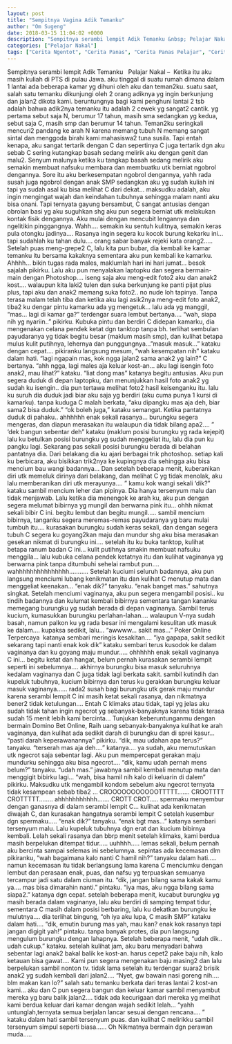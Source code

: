 ```yaml
---
layout: post
title: "Sempitnya Vagina Adik Temanku"
author: "Om Sugeng"
date: 2018-03-15 11:04:02 +0000
description: "Sempitnya serambi lempit Adik Temanku &nbsp; Pelajar Nakal &#8211;\u00a0 Ketika itu aku masih kuliah di PTS di pulau Jawa. aku tinggal di suatu rumah dimana dalam 1 lantai ada beberapa kamar yg dihuni ole..."
categories: ["Pelajar Nakal"]
tags: ["Cerita Ngentot", "Cerita Panas", "Cerita Panas Pelajar", "Cerita Seks Pelajar", "Kumpulan Cerita Seks"]
---
```



Sempitnya serambi lempit Adik Temanku
&nbsp;
Pelajar Nakal &#8211;  Ketika itu aku masih kuliah di PTS di pulau Jawa. aku tinggal di suatu rumah dimana dalam 1 lantai ada beberapa kamar yg dihuni oleh aku dan teman2ku. suatu saat, salah satu temanku dikunjungi oleh 2 orang adiknya yg ingin berkunjung dan jalan2 dikota kami. beruntungnya bagi kami penghuni lantai 2 tsb adalah bahwa adik2nya temanku itu adalah 2 cewek yg sangat2 cantik. yg pertama sebut saja N, berumur 17 tahun, masih sma sedangkan yg kedua, sebut saja C, masih smp dan berumur 14 tahun. Teman2ku seringkali mencuri2 pandang ke arah N karena memang tubuh N memang sangat sintal dan menggoda birahi kami mahasiswa2 tuna susila.
Tapi entah kenapa, aku sangat tertarik dengan C dan sepertinya C juga tertarik dgn aku sebab C sering kutangkap basah sedang melirik aku dengan genit dan malu2. Senyum malunya ketika ku tangkap basah sedang melirik aku semakin membuat nafsuku membara dan membuatku utk berniat ngobrol dengannya. Sore itu aku berkesempatan ngobrol dengannya, yahh rada susah juga ngobrol dengan anak SMP sedangkan aku yg sudah kuliah ini tapi ya sudah asal ku bisa melihat C dari dekat… maksudku adalah, aku ingin mengingat wajah dan keindahan tubuhnya sehingga malam nanti aku bisa onani.
Tapi ternyata gayung bersambut, C sangat antusias dengan obrolan basi yg aku suguhkan shg aku pun segera berniat utk melakukan kontak fisik dengannya. Aku mulai dengan mencubit lengannya dan ngelitikin pinggangnya. Wahh…. semakin ku sentuh kulitnya, semakin keras pula otongku jadinya…. Rasanya ingin segera ku kocok burung kekarku ini… tapi sudahlah ku tahan dulu…. orang sabar banyak rejeki kata orang2…..
Setelah puas meng-grepe2 C, lalu kita pun bubar, dia kembali ke kamar temanku itu bersama kakaknya sementara aku pun kembali ke kamarku. Ahhhh… bikin tugas rada males, maklumlah hari ini hari jumat… besok sajalah pikirku. Lalu aku pun menyalakan laptopku dan segera bermain-main dengan Photoshop…. iseng saja aku meng-edit foto2 aku dan anak2 kost…. walaupun kita laki2 tulen dan suka berkunjung ke panti pijat plus plus, tapi aku dan anak2 memang suka foto2.. no nude loh tapinya.
Tanpa terasa malam telah tiba dan ketika aku lagi asik2nya meng-edit foto anak2, tiba2 ku dengar pintu kamarku ada yg mengetuk… lalu ada yg manggil, “mas… lagi di kamar ga?” terdengar suara lembut bertanya…. “wah, siapa nih yg nyariin..” pikirku. Kubuka pintu dan berdiri C didepan kamarku, dia mengenakan celana pendek ketat dgn tanktop tanpa bh. terlihat sembulan payudaranya yg tidak begitu besar (maklum masih smp), dan kulihat betapa mulus kulit putihnya, lehernya dan punggungnya…”masuk masuk…” kataku dengan cepat…. pikiranku langsung mesum, “wah kesempatan nih” kataku dalam hati. “lagi ngapain mas, kok ngga jalan2 sama anak2 yg lain?” C bertanya. “ahh ngga, lagi males aja keluar kost-an… aku lagi isengin foto anak2, mau lihat?” kataku. “liat dong mas” katanya begitu antusias.
Aku pun segera duduk di depan laptopku, dan menunjukkan hasil foto anak2 yg sudah ku isengin.. dia pun tertawa melihat foto2 hasil keisenganku itu. lalu ku suruh dia duduk jadi biar aku saja yg berdiri (aku cuma punya 1 kursi di kamarku). tanpa kuduga C malah berkata, “aku dipangku mas aja deh, biar sama2 bisa duduk.” “ok boleh juga,” kataku semangat. Ketika pantatnya duduk di pahaku.. ahhhhhh enak sekali rasanya… burungku segera mengeras, dan diapun merasakan itu walaupun dia tidak bilang apa2…. ” ‘dek bangun sebentar deh” kataku (maklum posisi burungku yg rada kejepit) lalu ku betulkan posisi burungku yg sudah menggeliat itu, lalu dia pun ku pangku lagi. Sekarang pas sekali posisi burungku berada di belahan pantatnya dia. Dari belakang dia ku ajari berbagai trik photoshop. setiap kali ku berbicara, aku bisikkan trik2nya ke kupingnya dia sehingga aku bisa mencium bau wangi badannya…
Dan setelah beberapa menit, kuberanikan diri utk memeluk dirinya dari belakang, dan melihat C yg tidak menolak, aku lalu memberanikan diri utk merayunya…. ” kamu kok wangi sekali ‘dik?” kataku sambil mencium leher dan pipinya. Dia hanya tersenyum malu dan tidak menjawab. Lalu ketika dia menengok ke arah ku, aku pun dengan segera melumat bibirnya yg mungil dan berwarna pink itu… ohhh nikmat sekali bibir C ini. begitu lembut dan begitu mungil….. sambil mencium bibirnya, tanganku segera meremas-remas payudaranya yg baru mulai tumbuh itu…. kurasakan burungku sudah keras sekali, dan dengan segera tubuh C segera ku goyang2kan maju dan mundur shg aku bisa merasakan gesekan nikmat di burungku ini…. setelah itu ku buka tanktop, kulihat betapa ranum badan C ini… kulit putihnya smakin membuat nafsuku menggila… lalu kubuka celana pendek ketatnya itu dan kulihat vaginanya yg berwarna pink tanpa ditumbuhi sehelai rambut pun…. wahhhhhhhhhhhhhhh………..
Setelah kuciumi seluruh badannya, aku pun langsung menciumi lubang kenikmatan itu dan kulihat C menutup mata dan menggeliat keenakan… “enak dik?” tanyaku. “enak banget mas.” sahutnya singkat. Setelah menciumi vaginanya, aku pun segera mengambil posisi..
ku tindih badannya dan kulumat kembali bibirnya sementara tangan kananku memegang burungku yg sudah berada di depan vaginanya. Sambil terus kucium, kumasukkan burungku perlahan-lahan…. walaupun V-nya sudah basah, namun palkon ku yg rada besar ini mengalami kesulitan utk masuk ke dalam…. kupaksa sedikit, lalu… “awwww… sakit mas…” Poker Online Terpercaya  katanya sembari meringis kesakitan…. “iya gapapa, sakit sedikit sekarang tapi nanti enak kok dik” kataku sembari terus kusodok ke dalam vaginanya dan ku goyang maju mundur….. ohhhhhh enak sekali vaginanya C ini… begitu ketat dan hangat, belum pernah kurasakan serambi lempit seperti ini sebelumnya….
akhirnya burungku bisa masuk seluruhnya kedalam vaginanya dan C juga tidak lagi berkata sakit. sambil kutindih dan kupeluk tubuhnya, kucium bibirnya dan terus ku gerakkan burungku keluar masuk vaginanya…… rada2 susah bagi burungku utk gerak maju mundur karena serambi lempit C ini masih ketat sekali rasanya, dan nikmatnya bener2 tidak ketulungan….
Entah C klimaks atau tidak, tapi yg jelas aku sudah tidak tahan ingin ngecrot yg sebanyak-banyaknya karena tidak terasa sudah 15 menit lebih kami bercinta…
Tunjukan keberuntunganmu dengan bermain Domino Bet Online, Raih uang sebanyak-banyaknya
kulihat ke arah vaginanya, dan kulihat ada sedikit darah di burungku dan di sprei kasur… “pasti darah keperawanannya” pikirku. “dik, mau udahan apa terus?” tanyaku. “terserah mas aja deh….” katanya…. ya sudah, aku memutuskan utk ngecrot saja sebentar lagi.
Aku pun mempercepat gerakan maju mundurku sehingga aku bisa ngecrot…. “dik, kamu udah pernah mens belum?” tanyaku. “udah mas.” jawabnya sambil kembali menutup mata dan menggigit bibirku lagi… “wah, bisa hamil nih kalo di keluarin di dalem” pikirku.
Maksudku utk mengambil kondom sebelum aku ngecrot ternyata tidak kesampean sebab tiba2 … CROOOOOOOOOOOTTTTT……. CROOTTTT CROTTTTT…….. ahhhhhhhhhhh……. CROTT CROT….. spermaku menyembur dengan ganasnya di dalam serambi lempit C… kulihat ada kenikmatan diwajah C, dan kurasakan hangatnya serambi lempit C setelah kusembur dgn spermaku….. “enak dik?” tanyaku. “enak bgt mas…” katanya sembari tersenyum malu. Lalu kupeluk tubuhnya dgn erat dan kucium bibirnya kembali. Lelah sekali rasanya dan bbrp menit setelah klimaks, kami berdua masih berpelukan ditempat tidur….. uuhhhh….. lemas sekali, belum pernah aku bercinta sampai selemas ini sebelumnya.
sepintas ada kecemasan dlm pikiranku, “wah bagaimana kalo nanti C hamil nih?” tanyaku dalam hati….. namun kecemasan itu tidak berlangsung lama karena C menciumku dengan lembut dan perasaan enak, puas, dan nafsu yg terpuaskan semuanya tercampur jadi satu dalam ciuman itu.
“dik, jangan bilang sama kakak kamu ya…. mas bisa dimarahin nanti.” pintaku. “iya mas, aku ngga bilang sama siapa2.” katanya dgn cepat. setelah beberapa menit, kucabut burungku yg masih berada dalam vaginanya, lalu aku berdiri di samping tempat tidur, sementara C masih dalam posisi berbaring, lalu ku dekatkan burungku ke mulutnya…. dia terlihat bingung, “oh iya aku lupa, C masih SMP” kataku dalam hati…. “dik, emutin burung mas yah, mau kan? enak kok rasanya tapi jangan digigit yah!” pintaku. tanpa banyak protes, dia pun langsung mengulum burungku dengan lahapnya. Setelah beberapa menit, “udah dik.. udah cukup.” kataku. setelah kulihat jam, aku baru menyadari bahwa sebentar lagi anak2 bakal balik ke kost-an. harus cepet2 pake baju nih, kalo ketauan bisa gawat….
Kami pun segera mengenakan baju masing2 dan lalu berpelukan sambil nonton tv. tidak lama setelah itu terdengar suara2 brisik anak2 yg sudah kembali dari jalan2…. “Nyet, gw bawain nasi goreng nih…. blm makan kan lo?” salah satu temanku berkata dari teras lantai 2 kost-an kami… aku dan C pun segera bangun dan keluar kamar sambil menyambut mereka yg baru balik jalan2…. tidak ada kecurigaan dari mereka yg melihat kami berdua keluar dari kamar dengan wajah sedikit lelah… “yahh untunglah,ternyata semua berjalan lancar sesuai dengan rencana…. ” kataku dalam hati sambil tersenyum puas. dan kulihat C melirikku sambil tersenyum simpul seperti biasa……
Oh Nikmatnya bermain dgn perawan muda…..
